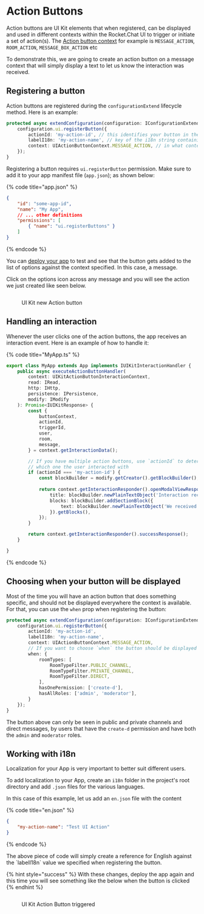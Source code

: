 # Action Buttons

Action buttons are UI Kit elements that when registered, can be displayed and used in different contexts within the Rocket.Chat UI to trigger or initiate a set of action(s). The [Action button context](https://rocketchat.github.io/Rocket.Chat.Apps-engine/enums/ui\_uiactionbuttoncontext.uiactionbuttoncontext.html#message\_action) for example is `MESSAGE_ACTION`, `ROOM_ACTION`, `MESSAGE_BOX_ACTION` etc

To demonstrate this, we are going to create an action button on a message context that will simply display a text to let us know the interaction was received.

## Registering a button

Action buttons are registered during the `configurationExtend` lifecycle method. Here is an example:

```typescript
protected async extendConfiguration(configuration: IConfigurationExtend, environmentRead: IEnvironmentRead): Promise<void> {
    configuration.ui.registerButton({
        actionId: 'my-action-id', // this identifies your button in the interaction event
        labelI18n: 'my-action-name', // key of the i18n string containing the name of the button
        context: UIActionButtonContext.MESSAGE_ACTION, // in what context the action button will be displayed in the UI
    });
}
```

Registering a button requires `ui.registerButton` permission. Make sure to add it to your app manifest file (`app.json`); as shown below:

{% code title="app.json" %}
```json
{
    "id": "some-app-id",
    "name": "My App",
    // ... other definitions
    "permissions": [
        { "name": "ui.registerButtons" }
    ]
}
```
{% endcode %}

You can [deploy your app](../../creating-your-first-app.md#testing-rocketchat-app) to test and see that the button gets added to the list of options against the context specified. In this case, a message.

Click on the options icon across any message and you will see the action we just created like seen below.

<figure><img src="../../../.gitbook/assets/UI Kit new Action Button" alt=""><figcaption><p>UI Kit new Action button</p></figcaption></figure>

## Handling an interaction

Whenever the user clicks one of the action buttons, the app receives an interaction event. Here is an example of how to handle it:

{% code title="MyApp.ts" %}
```typescript
export class MyApp extends App implements IUIKitInteractionHandler {
    public async executeActionButtonHandler(
        context: UIKitActionButtonInteractionContext,
        read: IRead,
        http: IHttp,
        persistence: IPersistence,
        modify: IModify
    ): Promise<IUIKitResponse> {
        const { 
            buttonContext, 
            actionId, 
            triggerId, 
            user, 
            room, 
            message,
        } = context.getInteractionData();

        // If you have multiple action buttons, use `actionId` to determine 
        // which one the user interacted with
        if (actionId === 'my-action-id') {
            const blockBuilder = modify.getCreator().getBlockBuilder();
            
            return context.getInteractionResponder().openModalViewResponse({
                title: blockBuilder.newPlainTextObject('Interaction received'),
                blocks: blockBuilder.addSectionBlock({
                    text: blockBuilder.newPlainTextObject('We received your interaction, thanks!')
                }).getBlocks(),
            });
        }

        return context.getInteractionResponder().successResponse();
    }

}
```
{% endcode %}

## Choosing when your button will be displayed

Most of the time you will have an action button that does something specific, and should not be displayed everywhere the context is available. For that, you can use the `when` prop when registering the button:

```typescript
protected async extendConfiguration(configuration: IConfigurationExtend, environmentRead: IEnvironmentRead): Promise<void> {
    configuration.ui.registerButton({
        actionId: 'my-action-id',
        labelI18n: 'my-action-name',
        context: UIActionButtonContext.MESSAGE_ACTION,
        // If you want to choose `when` the button should be displayed
        when: {
            roomTypes: [
                RoomTypeFilter.PUBLIC_CHANNEL, 
                RoomTypeFilter.PRIVATE_CHANNEL, 
                RoomTypeFilter.DIRECT,
            ],
            hasOnePermission: ['create-d'],
            hasAllRoles: ['admin', 'moderator'],
        }
    });
}
```

The button above can only be seen in public and private channels and direct messages, by users that have the `create-d` permission and have both the `admin` and `moderator` roles.

## Working with i18n

Localization for your App is very important to better suit different users.

To add localization to your App, create an `i18n` folder in the project's root directory and add `.json` files for the various languages.

In this case of this example, let us add an `en.json` file with the content

{% code title="en.json" %}
```json
{
    "my-action-name": "Test UI Action"
}
```
{% endcode %}

The above piece of code will simply create a reference for English against the \`labelI18n\` value we specified when registering the button.

{% hint style="success" %}
With these changes, deploy the app again and this time you will see something like the below when the button is clicked
{% endhint %}

<figure><img src="../../../.gitbook/assets/UI Kit Action Button triggered" alt=""><figcaption><p>UI Kit Action Button triggered</p></figcaption></figure>
